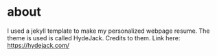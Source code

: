# about
I used a jekyll template to make my personalized webpage resume. The theme is used is called HydeJack. Credits to them. Link here: https://hydejack.com/
